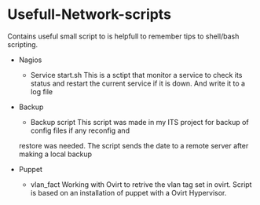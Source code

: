 Usefull-Network-scripts
=======================

Contains useful small script to is helpfull to remember tips to shell/bash scripting.

*  Nagios
	-  Service start.sh
	This is a sctipt that monitor a service to check its status and restart the current 
	service if it is down. And write it to a log file
* Backup	
	- Backup script
	This script was made in my ITS project for backup of config files if any reconfig and
	
	
	
	restore was needed. The script sends the date to a remote server after making a local 
	backup 

* Puppet
	- vlan_fact
	Working with Ovirt to retrive the vlan tag set in ovirt.
	Script is based on an installation of puppet with a Ovirt Hypervisor.	
	
